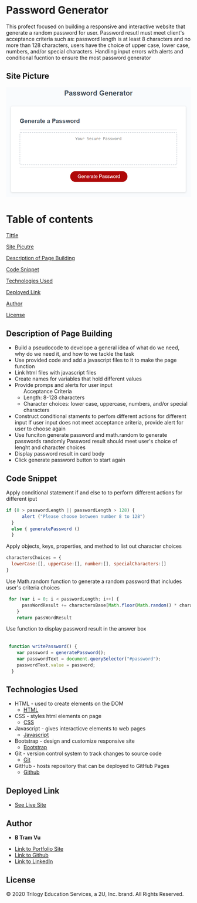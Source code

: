 # Password Generator

This profect focused on building a responsive and interactive website that  generate a random password for user. Password resutl must meet client's acceptance criteria such as: password length is  at least 8 characters and no more than 128 characters, users have the choice of upper case, lower case, numbers, and/or special characters. Handling input errors with alerts and conditional fucntion to ensure the most password generator  

## Site Picture
![Site](./assets/password-generator-picture.png)

# Table of contents 
[Tittle](#Password-Generator)

[Site Picutre](#Site-picture)

[Description of Page Building ](#Description-of-Page-Building )

[Code Snippet](#Code-Snippet)

[Technologies Used](#Technologies-Used)

[Deployed Link](#Deployed-Link)

[Author](#Author)

[License](#License)

## Description of Page Building 
* Build a pseudocode to develope a general idea of what do we need, why do we need it, and how to we tackle the task
* Use provided code and add a javascript files to it to make the page function
* Link html files with javascript files 
* Create names for variables that hold different values 
* Provide promps and alerts for user input
  <ul> Acceptance Criteria
  <li> Length: 8-128 characters </li>
  <li> Character choices: lower case, uppercase, numbers, and/or special characters </li>
  </ul> 
* Construct conditional staments to perfom different actions for different input 
  If user input does not meet acceptance ariteria, provide alert for user to choose again 
* Use funciton generate password and math.random to generate passwords randomly
  Password result should meet user's choice of lenght and character choices 
* Display password result in card body 
* Click generate password button to start again 


## Code Snippet
Apply conditional statement if and else to to perform different actions for different iput 
```javascript
if (8 > passwordLength || passwordLength > 128) {
      alert ("Please choose between number 8 to 128")
  } 
  else { generatePassword () 
  }
```
Apply objects, keys, properties, and method to list out character choices 
```javascript
charactersChoices = {
  lowerCase:[], upperCase:[], number:[], specialCharacters:[]
}
```

Use Math.random function to generate a random password that includes user's criteria choices 
```javascript
 for (var i = 0; i < passwordLength; i++) {
      passWordResult += charactersBase[Math.floor(Math.random() * charactersBase.length)]
    }
    return passWordResult
```
Use function to display password result in the answer box 

```javascript

 function writePassword() {
    var password = generatePassword();
    var passwordText = document.querySelector("#password");
    passwordText.value = password;
  }
```
    

## Technologies Used
- HTML - used to create elements on the DOM
  * [HTML](https://developer.mozilla.org/en-US/docs/Web/HTML)
- CSS - styles html elements on page
  * [CSS](https://developer.mozilla.org/en-US/docs/Web/CSS)
- Javascript - gives interacticve elements to web pages
  * [Javascript](https://developer.mozilla.org/en-US/docs/Web/JavaScript)
- Bootstrap - design and customize responsive site
  * [Bootstrap](https://getbootstrap.com/)
- Git - version control system to track changes to source code
   * [Git](https://git-scm.com/)
- GitHub - hosts repository that can be deployed to GitHub Pages
  * [Github](https://github.com/)
  

## Deployed Link

* [See Live Site](https://vubao2303.github.io/Password-Generator/)


## Author

* **B Tram Vu** 

- [Link to Portfolio Site](https://github.com/vubao2303)
- [Link to Github](https://github.com/vubao2303/Password-Generator)
- [Link to LinkedIn](https://www.linkedin.com/in/tram-vu-866250121/)

## License

© 2020 Trilogy Education Services, a 2U, Inc. brand. All Rights Reserved.


